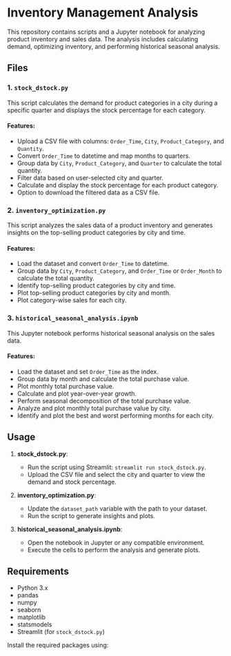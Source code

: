 # Inventory Management Analysis

This repository contains scripts and a Jupyter notebook for analyzing product inventory and sales data. The analysis includes calculating demand, optimizing inventory, and performing historical seasonal analysis.

## Files

### 1. `stock_dstock.py`

This script calculates the demand for product categories in a city during a specific quarter and displays the stock percentage for each category.

#### Features:
- Upload a CSV file with columns: `Order_Time`, `City`, `Product_Category`, and `Quantity`.
- Convert `Order_Time` to datetime and map months to quarters.
- Group data by `City`, `Product_Category`, and `Quarter` to calculate the total quantity.
- Filter data based on user-selected city and quarter.
- Calculate and display the stock percentage for each product category.
- Option to download the filtered data as a CSV file.

### 2. `inventory_optimization.py`

This script analyzes the sales data of a product inventory and generates insights on the top-selling product categories by city and time.

#### Features:
- Load the dataset and convert `Order_Time` to datetime.
- Group data by `City`, `Product_Category`, and `Order_Time` or `Order_Month` to calculate the total quantity.
- Identify top-selling product categories by city and time.
- Plot top-selling product categories by city and month.
- Plot category-wise sales for each city.

### 3. `historical_seasonal_analysis.ipynb`

This Jupyter notebook performs historical seasonal analysis on the sales data.

#### Features:
- Load the dataset and set `Order_Time` as the index.
- Group data by month and calculate the total purchase value.
- Plot monthly total purchase value.
- Calculate and plot year-over-year growth.
- Perform seasonal decomposition of the total purchase value.
- Analyze and plot monthly total purchase value by city.
- Identify and plot the best and worst performing months for each city.

## Usage

1. **stock_dstock.py**:
    - Run the script using Streamlit: `streamlit run stock_dstock.py`.
    - Upload the CSV file and select the city and quarter to view the demand and stock percentage.

2. **inventory_optimization.py**:
    - Update the `dataset_path` variable with the path to your dataset.
    - Run the script to generate insights and plots.

3. **historical_seasonal_analysis.ipynb**:
    - Open the notebook in Jupyter or any compatible environment.
    - Execute the cells to perform the analysis and generate plots.

## Requirements

- Python 3.x
- pandas
- numpy
- seaborn
- matplotlib
- statsmodels
- Streamlit (for `stock_dstock.py`)

Install the required packages using:
